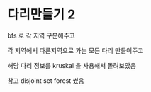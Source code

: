 # 다리만들기 2

bfs 로 각 지역 구분해주고

각 지역에서 다른지역으로 가는 모든 다리 만들어주고

해당 다리 정보를 kruskal 을 사용해서 돌려보았음

참고 disjoint set forest 썼음